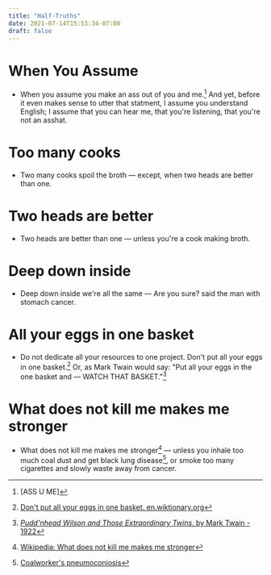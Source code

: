 ```yaml
---
title: "Half-Truths"
date: 2021-07-14T15:53:34-07:00
draft: false
---
```


# When You Assume

* When you assume you make an ass out of you and me.[^1]
  And yet, before it even makes sense to utter
  that statment, I assume you understand English; I assume that you
  can hear me, that you're listening, that you're not an asshat.


# Too many cooks

* Two many cooks spoil the broth &mdash; except, when two heads are better
  than one.

# Two heads are better

* Two heads are better than one &mdash; unless you're a cook making broth.


# Deep down inside

* Deep down inside we're all the same &mdash; Are you sure? said the man with
  stomach cancer.

# All your eggs in one basket

* Do not dedicate all your resources to one project.
  Don't put all your eggs in one basket.[^2] Or, as Mark
  Twain would say: "Put all your eggs in the one basket and &mdash; WATCH
  THAT BASKET."[^3]

# What does not kill me makes me stronger

* What does not kill me makes me stronger[^4] &mdash; unless you inhale too
  much coal dust and get black lung disease[^5], or smoke too many cigarettes
  and slowly waste away from cancer.



[^1]: [ASS U ME]

[^2]: [Don't put all your eggs in one basket. en.wiktionary.org](https://en.wiktionary.org/wiki/don%27t_put_all_your_eggs_in_one_basket)

[^3]: [_Pudd'nhead Wilson and Those Extraordinary Twins_, by Mark Twain - 1922](https://www.google.com/books/edition/Pudd_nhead_Wilson_and_Those_Extraordinar/SjDuAAAAMAAJ?hl=en&gbpv=1&bsq=put%20all%20your%20eggs)

[^4]: [Wikipedia: What does not kill me makes me stronger](https://en.wikipedia.org/wiki/What_does_not_kill_me_makes_me_stronger)

[^5]: [Coalworker's pneumoconiosis](https://en.wikipedia.org/wiki/Coalworker%27s_pneumoconiosis)
